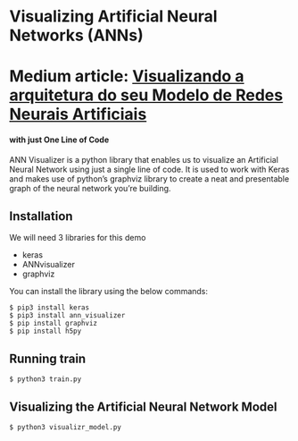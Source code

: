 # Visualizing Artificial Neural Networks (ANNs)
# Medium article: [Visualizando a arquitetura do seu Modelo de Redes Neurais Artificiais](https://medium.com/@joaogabriellima/visualizando-a-arquitetura-do-seu-modelo-de-redes-neurais-artificiais-1f8caeafc3b6)

#### with just One Line of Code

ANN Visualizer is a python library that enables us to visualize an Artificial Neural Network using just a single line of code. It is used to work with Keras and makes use of python’s graphviz library to create a neat and presentable graph of the neural network you’re building.

## Installation

We will need 3 libraries for this demo

- keras
- ANNvisualizer
- graphviz

You can install the library using the below commands:

```
$ pip3 install keras
$ pip3 install ann_visualizer
$ pip install graphviz
$ pip install h5py

```

## Running train

```
$ python3 train.py
```

## Visualizing the Artificial Neural Network Model

```
$ python3 visualizr_model.py
```

